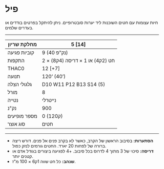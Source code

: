 # פיל

חיות עצומות עם חטים השוכנות ליד יערות סובטרופיים. ניתן להיתקל בפרטים בודדים או בעדרים שלמים.

------

| מחלקת שריון     | 5 [14]                              |
| ---------------- | ----------------------------------- |
| קוביות פגיעה     | 9 (40 נק"פ)                         |
| התקפות          | 2 × חט (2ק4) או 1 × דריסה (4ק8)     |
| THAC0            | 12 [+7]                             |
| תנועה           | 120’ (40’)                          |
| גלגולי הצלה     | D10 W11 P12 B13 S14 (5)             |
| מורל            | 8                                   |
| נטייה           | נייטרלי                             |
| נק"נ            | 900                                 |
| מספר מופיעים    | 0 (1ק20)                            |
| סוג אוצר        | חטים                                |

------

- **הסתערות:** בסיבוב הראשון של הקרב, כאשר לא בקרב פנים אל פנים. דורש ריצה ברורה של לפחות 20 יארד. החטים גורמים לנזק כפול.
- **דריסה:** סיכוי של 3 מתוך 4 לדרוס בכל סיבוב. +4 לפגיעה ביצורים בגודל אדם או קטנים יותר.
- **שנהב:** כל חט שווה 1ק6 × 100 מ"ז.
